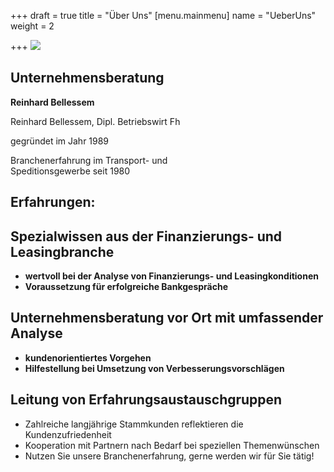 +++
draft = true
title = "Über Uns"
[menu.mainmenu]
name = "UeberUns"
weight = 2

+++
![](/bellesseminternet.JPG)

## **Unternehmensberatung**  
 **Reinhard Bellessem**

Reinhard Bellessem, Dipl. Betriebswirt Fh

gegründet im Jahr 1989  
  
 Branchenerfahrung im Transport- und  
 Speditionsgewerbe seit 1980

## 

## 

## Erfahrungen:

## Spezialwissen aus der Finanzierungs- und Leasingbranche

* **wertvoll bei der Analyse von Finanzierungs- und Leasingkonditionen**
* **Voraussetzung für erfolgreiche Bankgespräche**

## Unternehmensberatung vor Ort mit umfassender Analyse

* **kundenorientiertes Vorgehen**
* **Hilfestellung bei Umsetzung von Verbesserungsvorschlägen**

## Leitung von Erfahrungsaustauschgruppen

* Zahlreiche langjährige Stammkunden reflektieren die Kundenzufriedenheit
* Kooperation mit Partnern nach Bedarf bei speziellen Themenwünschen
* Nutzen Sie unsere Branchenerfahrung, gerne werden wir für Sie tätig!